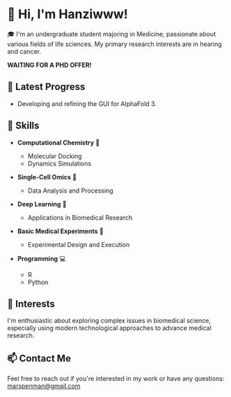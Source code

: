 # 👋 Hi, I'm Hanziwww!

🎓 I'm an undergraduate student majoring in Medicine, passionate about various fields of life sciences. My primary research interests are in hearing and cancer.

**WAITING FOR A PHD OFFER!**

## 🚀 Latest Progress

- Developing and refining the GUI for AlphaFold 3.

## 🔬 Skills

- **Computational Chemistry** 🧪
  - Molecular Docking
  - Dynamics Simulations

- **Single-Cell Omics** 🧬
  - Data Analysis and Processing

- **Deep Learning** 🤖
  - Applications in Biomedical Research

- **Basic Medical Experiments** 🥼
  - Experimental Design and Execution
- **Programming** 💻
  - R
  - Python

## 🌟 Interests

I'm enthusiastic about exploring complex issues in biomedical science, especially using modern technological approaches to advance medical research.

## 📫 Contact Me

Feel free to reach out if you're interested in my work or have any questions: marspenman@gmail.com

